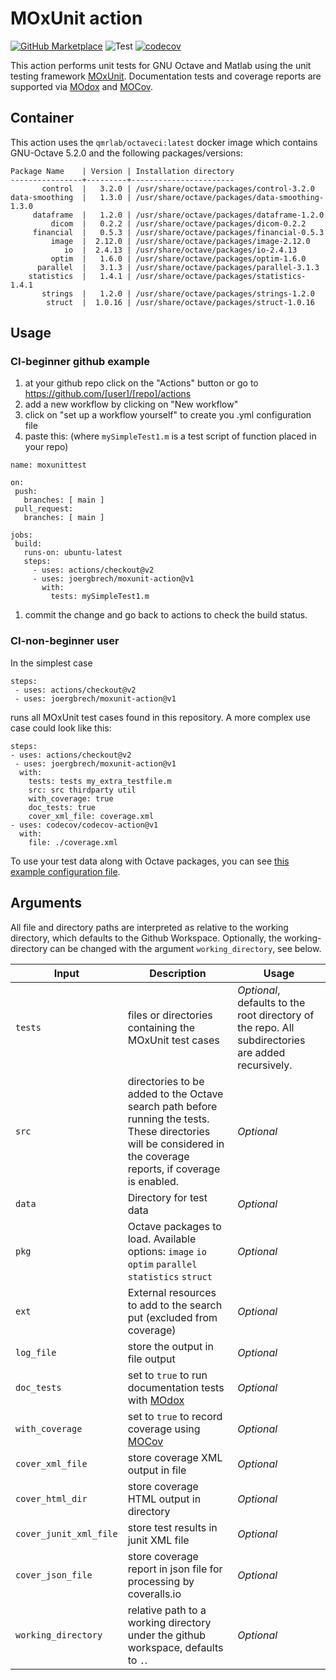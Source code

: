 # MOxUnit action


[![GitHub Marketplace](https://img.shields.io/badge/Marketplace-v1.2-undefined.svg?logo=github&logoColor=white&style=flat)](https://github.com/marketplace/actions/moxunit-action)
![Test](https://github.com/joergbrech/moxunit-action/workflows/Test/badge.svg) 
[![codecov](https://codecov.io/gh/joergbrech/moxunit-action/branch/master/graph/badge.svg)](https://codecov.io/gh/joergbrech/moxunit-action) 


This action performs unit tests for GNU Octave and Matlab using the unit testing framework [MOxUnit](https://github.com/MOxUnit/MOxUnit). Documentation tests and coverage reports are supported via [MOdox](https://github.com/MOdox/MOdox) and [MOCov](https://github.com/MOcov/MOcov).

## Container

This action uses the `qmrlab/octaveci:latest` docker image which contains GNU-Octave 5.2.0 and the following packages/versions:

```
Package Name    | Version | Installation directory
----------------+---------+-----------------------
       control  |   3.2.0 | /usr/share/octave/packages/control-3.2.0
data-smoothing  |   1.3.0 | /usr/share/octave/packages/data-smoothing-1.3.0
     dataframe  |   1.2.0 | /usr/share/octave/packages/dataframe-1.2.0
         dicom  |   0.2.2 | /usr/share/octave/packages/dicom-0.2.2
     financial  |   0.5.3 | /usr/share/octave/packages/financial-0.5.3
         image  |  2.12.0 | /usr/share/octave/packages/image-2.12.0
            io  |  2.4.13 | /usr/share/octave/packages/io-2.4.13
         optim  |   1.6.0 | /usr/share/octave/packages/optim-1.6.0
      parallel  |   3.1.3 | /usr/share/octave/packages/parallel-3.1.3
    statistics  |   1.4.1 | /usr/share/octave/packages/statistics-1.4.1
       strings  |   1.2.0 | /usr/share/octave/packages/strings-1.2.0
        struct  |  1.0.16 | /usr/share/octave/packages/struct-1.0.16
```

## Usage

### CI-beginner github example
 
 1. at your github repo click on the "Actions" button or go to https://github.com/[user]/[repo]/actions
 1. add a new workflow by clicking on "New workflow"
 1. click on  "set up a workflow yourself" to create you .yml configuration file
 1. paste this: (where `mySimpleTest1.m` is a test script of function placed in your repo)
 ```
name: moxunittest

on:
  push:
    branches: [ main ]
  pull_request:
    branches: [ main ]

jobs:
  build:
    runs-on: ubuntu-latest
    steps:
      - uses: actions/checkout@v2
      - uses: joergbrech/moxunit-action@v1
        with:
          tests: mySimpleTest1.m
```
  1. commit the change and go back to actions to check the build status.
  
### CI-non-beginner user

In the simplest case
```
steps:
 - uses: actions/checkout@v2
 - uses: joergbrech/moxunit-action@v1
```

runs all MOxUnit test cases found in this repository. A more complex use case could look like this:

```
steps:
- uses: actions/checkout@v2
 - uses: joergbrech/moxunit-action@v1
  with:
    tests: tests my_extra_testfile.m
    src: src thirdparty util
    with_coverage: true
    doc_tests: true
    cover_xml_file: coverage.xml
- uses: codecov/codecov-action@v1
  with:
    file: ./coverage.xml

```
To use your test data along with Octave packages, you can see [this example configuration file](https://github.com/agahkarakuzu/eda_organized/blob/master/.github/workflows/moxunit.yml).

## Arguments

All file and directory paths are interpreted as relative to the working directory, which defaults to the Github Workspace. Optionally, the working-directory can be changed with the argument `working_directory`, see below.

| Input | Description | Usage |
| - | - | - |
| `tests` | files or directories containing the MOxUnit test cases | *Optional*, defaults to the root directory of the repo. All subdirectories are added recursively. |
| `src` | directories to be added to the Octave search path before running the tests. These directories will be considered in the coverage reports, if coverage is enabled. | *Optional*
| `data` | Directory for test data | *Optional* |
| `pkg` | Octave packages to load. Available options: `image` `io` `optim` `parallel` `statistics` `struct`| *Optional* |
| `ext` | External resources to add to the search put (excluded from coverage)| *Optional* |
| `log_file` | store the output in file output | *Optional* |
| `doc_tests` | set to `true` to run documentation tests with [MOdox](https://github.com/MOdox/MOdox) | *Optional* |
| `with_coverage` | set to `true` to record coverage using [MOCov](https://github.com/MOcov/MOcov) | *Optional* |
| `cover_xml_file` | store coverage XML output in file | *Optional* |
| `cover_html_dir` | store coverage HTML output in directory | *Optional* |
| `cover_junit_xml_file` | store test results in junit XML file | *Optional* |
| `cover_json_file` | store coverage report in json file for  processing by coveralls.io | *Optional* |
| `working_directory` | relative path to a working directory under the github workspace, defaults to `.`. | *Optional* |
